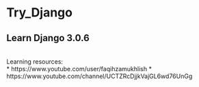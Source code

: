 # Try_Django
## Learn Django 3.0.6
<br/>
Learning resources: <br/>
* https://www.youtube.com/user/faqihzamukhlish
* https://www.youtube.com/channel/UCTZRcDjjkVajGL6wd76UnGg
